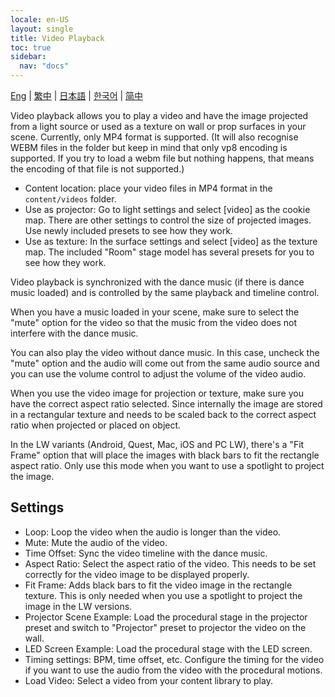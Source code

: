 ```yaml
---
locale: en-US
layout: single
title: Video Playback
toc: true
sidebar:
  nav: "docs"
---
```

[Eng](/dancexr/features/video_playback) | [繁中](/tw/dancexr/features/video_playback) | [日本語](/jp/dancexr/features/video_playback) | [한국어](/kr/dancexr/features/video_playback) | [简中](/zh/dancexr/features/video_playback)


Video playback allows you to play a video and have the image projected from a light source or used as a texture on wall or prop surfaces in your scene. Currently, only MP4 format is supported. (It will also recognise WEBM files in the folder but keep in mind that only vp8 encoding is supported. If you try to load a webm file but nothing happens, that means the encoding of that file is not supported.)

* Content location: place your video files in MP4 format in the `content/videos` folder.
* Use as projector: Go to light settings and select [video] as the cookie map. There are other settings to control the size of projected images. Use newly included presets to see how they work.
* Use as texture: In the surface settings and select [video] as the texture map. The included "Room" stage model has several presets for you to see how they work.

Video playback is synchronized with the dance music (if there is dance music loaded) and is controlled by the same playback and timeline control.

When you have a music loaded in your scene, make sure to select the "mute" option for the video so that the music from the video does not interfere with the dance music. 

You can also play the video without dance music. In this case, uncheck the "mute" option and the audio will come out from the same audio source and you can use the volume control to adjust the volume of the video audio. 

When you use the video image for projection or texture, make sure you have the correct aspect ratio selected. Since internally the image are stored in a rectangular texture and needs to be scaled back to the correct aspect ratio when projected or placed on object. 

In the LW variants (Android, Quest, Mac, iOS and PC LW), there's a "Fit Frame" option that will place the images with black bars to fit the rectangle aspect ratio. Only use this mode when you want to use a spotlight to project the image.

## Settings

* Loop: Loop the video when the audio is longer than the video.
* Mute: Mute the audio of the video. 
* Time Offset: Sync the video timeline with the dance music.
* Aspect Ratio: Select the aspect ratio of the video. This needs to be set correctly for the video image to be displayed properly.
* Fit Frame: Adds black bars to fit the video image in the rectangle texture. This is only needed when you use a spotlight to project the image in the LW versions.
* Projector Scene Example: Load the procedural stage in the projector preset and switch to "Projector" preset to projector the video on the wall.
* LED Screen Example: Load the procedural stage with the LED screen. 
* Timing settings: BPM, time offset, etc. Configure the timing for the video if you want to use the audio from the video with the procedural motions.
* Load Video: Select a video from your content library to play.